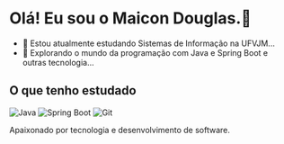 # Olá! Eu sou o Maicon Douglas.👋

- 🌱 Estou atualmente estudando Sistemas de Informação na UFVJM...
- 🚀 Explorando o mundo da programação com Java e Spring Boot e outras tecnologia...

## O que tenho estudado

![Java](https://img.shields.io/badge/Java-007396?style=for-the-badge&logo=java&logoColor=white)
![Spring Boot](https://img.shields.io/badge/Spring_Boot-6DB33F?style=for-the-badge&logo=spring-boot&logoColor=white)
![Git](https://img.shields.io/badge/Git-F05032?style=for-the-badge&logo=git&logoColor=white)

Apaixonado por tecnologia e desenvolvimento de software.
